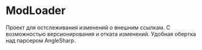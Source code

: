# ModLoader

Проект для остслеживания изменений о внешним ссылкам.
С возможностью версионирования и отката изменений.
Удобная обертка над парсером AngleSharp.

